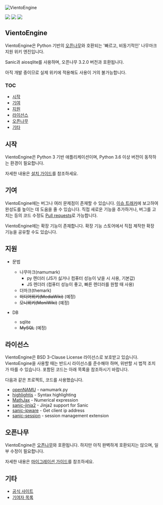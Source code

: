 ![VientoEngine](https://user-images.githubusercontent.com/65072459/103525598-cfb06d00-4ec2-11eb-9b06-192e05fb2096.png)

<img src="https://img.shields.io/pypi/pyversions/Sanic"/> <img src="https://img.shields.io/badge/license-BSD%203--Clause-informational"/> <img src="https://img.shields.io/badge/Progress-5%25-informational"/>
## VientoEngine
VientoEngine은 Python 기반의 [오픈나무](https://github.com/2du/openNAMU)와 호환되는 '빠르고, 비동기적인' 나무마크 지원 위키 엔진입니다.

Sanic과 aiosqlite를 사용하며, 오픈나무 3.2.0 버전과 호환됩니다.

아직 개발 중이므로 실제 위키에 적용해도 사용이 거의 불가능합니다.

### TOC
 * [시작](#시작)
 * [기여](#기여)
 * [지원](#지원)
 * [라이선스](#라이선스)
 * [오픈나무](#오픈나무)
 * [기타](#기타)

## 시작
VientoEngine은 Python 3 기반 애플리케이션이며, Python 3.6 이상 버전이 동작하는 환경이 필요합니다.

자세한 내용은 [설치 가이드](https://viento.badawiki.site#main2)를 참조하세요.

## 기여
VientoEngine에는 버그나 여러 문제점이 존재할 수 있습니다. [이슈 트래커](https://github.com/BadaWikiDev/VientoEngine/issues)에 보고하여 완성도를 높이는 데 도움을 줄 수 있습니다. 직접 새로운 기능을 추가하거나, 버그를 고치는 등의 코드 수정도 [Pull requests](https://github.com/BadaWikiDev/VientoEngine/pulls)로 가능합니다.

VientoEngine에는 확장 기능이 존재합니다. 확장 기능 스토어에서 직접 제작한 확장 기능을 공유할 수도 있습니다.

## 지원
 * 문법
     * 나무마크(namumark)
         * py 렌더러 (JS가 싫거나 컴퓨터 성능이 낮을 시 사용, 기본값)
         * JS 렌더러 (컴퓨터 성능이 좋고, 빠른 렌더러를 원할 때 사용)
     * 더마크(themark)
     * ~~미디어위키(MediaWiki)~~ (예정)
     * ~~모니위키(MoniWiki)~~ (예정)
     
 * DB
     * sqlite
     * ~~MySQL~~ (예정)

## 라이선스
VientoEngine은 BSD 3-Clause License 라이선스로 보호받고 있습니다. VientoEngine을 사용할 때는 반드시 라이선스를 준수해야 하며, 위반할 시 법적 조치가 따를 수 있습니다. 포함된 코드는 아래 목록을 참조하시기 바랍니다.

다음과 같은 프로젝트, 코드를 사용했습니다.
 * [openNAMU](https://github.com/2du/openNAMU) - namumark.py
 * [highlightjs](https://highlightjs.org/) - Syntax highlighting
 * [MathJax](https://www.mathjax.org/) - Numerical expression
 * [sanic-jinja2](https://github.com/lixxu/sanic-jinja2) - Jinja2 support for Sanic
 * [sanic-ipware](https://github.com/vltr/sanic-ipware) - Get client ip address
 * [sanic-session](https://github.com/xen/sanic_session) - session management extension

## 오픈나무
VientoEngine은 [오픈나무](https://github.com/2du/openNAMU)와 호환됩니다. 하지만 아직 완벽하게 호환되지는 않으며, 일부 수정이 필요합니다.

자세한 내용은 [마이그레이션 가이드](https://viento.badawiki.site#main3)를 참조하세요.

## 기타
 * [공식 사이트](https://viento.badawiki.site/)
 * [기여자 목록](https://github.com/BadaWikiDev/VientoEngine/graphs/contributors)
